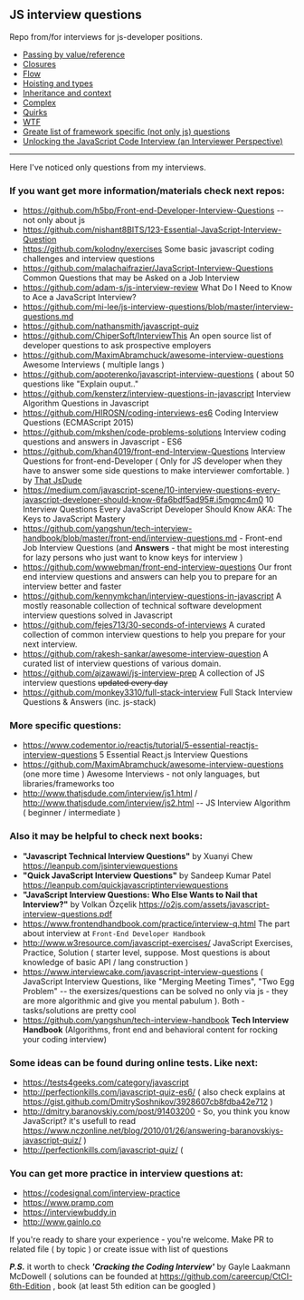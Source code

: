 ## JS interview questions

Repo from/for interviews for js-developer positions.

- [Passing by value/reference](https://github.com/vvscode/js--interview-questions/blob/master/topics/passing-by-value-and-by-reference.md)
- [Closures](https://github.com/vvscode/js--interview-questions/blob/master/topics/closures.md)
- [Flow](https://github.com/vvscode/js--interview-questions/blob/master/topics/flow.md)
- [Hoisting and types](https://github.com/vvscode/js--interview-questions/blob/master/topics/hoisting-vs-types.md)
- [Inheritance and context](https://github.com/vvscode/js--interview-questions/blob/master/topics/inheritance-vs-context.md)
- [Complex](https://github.com/vvscode/js--interview-questions/blob/master/topics/complex.md)
- [Quirks](https://github.com/vvscode/js--interview-questions/blob/master/topics/quirks.md)
- [WTF](https://github.com/vvscode/js--interview-questions/blob/master/topics/wft.md)
- [Greate list of framework specific (not only js) questions](https://www.toptal.com/resources)
- [Unlocking the JavaScript Code Interview (an Interviewer Perspective)](https://medium.com/appsflyer/unlocking-the-javascript-code-interview-an-interviewer-perspective-f4fe06246b29)

---

Here I've noticed only questions from my interviews.

### If you want get more information/materials check next repos:

- https://github.com/h5bp/Front-end-Developer-Interview-Questions -- not only about js
- https://github.com/nishant8BITS/123-Essential-JavaScript-Interview-Question
- https://github.com/kolodny/exercises Some basic javascript coding challenges and interview questions
- https://github.com/malachaifrazier/JavaScript-Interview-Questions Common Questions that may be Asked on a Job Interview
- https://github.com/adam-s/js-interview-review What Do I Need to Know to Ace a JavaScript Interview?
- https://github.com/mi-lee/js-interview-questions/blob/master/interview-questions.md
- https://github.com/nathansmith/javascript-quiz
- https://github.com/ChiperSoft/InterviewThis An open source list of developer questions to ask prospective employers
- https://github.com/MaximAbramchuck/awesome-interview-questions Awesome Interviews ( multiple langs )
- https://github.com/apoterenko/javascript-interview-questions ( about 50 questions like "Explain ouput.."
- https://github.com/kensterz/interview-questions-in-javascript Interview Algorithm Questions in Javascript
- https://github.com/HIROSN/coding-interviews-es6 Coding Interview Questions (ECMAScript 2015)
- https://github.com/mkshen/code-problems-solutions Interview coding questions and answers in Javascript - ES6
- https://github.com/khan4019/front-end-Interview-Questions Interview Questions for front-end-Developer ( Only for JS developer when they have to answer some side questions to make interviewer comfortable. ) by [That JsDude](http://www.thatjsdude.com/interview/index.html)
- https://medium.com/javascript-scene/10-interview-questions-every-javascript-developer-should-know-6fa6bdf5ad95#.i5mgmc4m0 10 Interview Questions Every JavaScript Developer Should Know AKA: The Keys to JavaScript Mastery
- https://github.com/yangshun/tech-interview-handbook/blob/master/front-end/interview-questions.md - Front-end Job Interview Questions (and **Answers** - that might be most interesting for lazy persons who just want to know keys for interview )
- https://github.com/wwwebman/front-end-interview-questions Our front end interview questions and answers can help you to prepare for an interview better and faster
- https://github.com/kennymkchan/interview-questions-in-javascript A mostly reasonable collection of technical software development interview questions solved in Javascript
- https://github.com/fejes713/30-seconds-of-interviews A curated collection of common interview questions to help you prepare for your next interview.
- https://github.com/rakesh-sankar/awesome-interview-question A curated list of interview questions of various domain.
- https://github.com/ajzawawi/js-interview-prep A collection of JS interview questions ~~updated every day~~
- https://github.com/monkey3310/full-stack-interview Full Stack Interview Questions & Answers (inc. js-stack)

### More specific questions:

- https://www.codementor.io/reactjs/tutorial/5-essential-reactjs-interview-questions 5 Essential React.js Interview Questions
- https://github.com/MaximAbramchuck/awesome-interview-questions (one more time ) Awesome Interviews - not only languages, but libraries/frameworks too
- http://www.thatjsdude.com/interview/js1.html / http://www.thatjsdude.com/interview/js2.html -- JS Interview Algorithm ( beginner / intermediate )

### Also it may be helpful to check next books:

- **"Javascript Technical Interview Questions"** by Xuanyi Chew https://leanpub.com/jsinterviewquestions
- **"Quick JavaScript Interview Questions"** by Sandeep Kumar Patel https://leanpub.com/quickjavascriptinterviewquestions
- **"JavaScript Interview Questions: Who Else Wants to Nail that Interview?"** by Volkan Özçelik https://o2js.com/assets/javascript-interview-questions.pdf
- https://www.frontendhandbook.com/practice/interview-q.html The part about interview at `Front-End Developer Handbook`
- http://www.w3resource.com/javascript-exercises/ JavaScript Exercises, Practice, Solution ( starter level, suppose. Most questions is about knowledge of basic API / lang construction )
- https://www.interviewcake.com/javascript-interview-questions ( JavaScript Interview Questions, like "Merging Meeting Times", "Two Egg Problem" -- the exersizes/questions can be solved no only via js - they are more algorithmic and give you mental pabulum ). Both - tasks/solutions are pretty cool
- https://github.com/yangshun/tech-interview-handbook **Tech Interview Handbook** (Algorithms, front end and behavioral content for rocking your coding interview)

### Some ideas can be found during online tests. Like next:

- https://tests4geeks.com/category/javascript
- http://perfectionkills.com/javascript-quiz-es6/ ( also check explains at https://gist.github.com/DmitrySoshnikov/3928607cb8fdba42e712 )
- http://dmitry.baranovskiy.com/post/91403200 - So, you think you know JavaScript? it's usefull to read https://www.nczonline.net/blog/2010/01/26/answering-baranovskiys-javascript-quiz/ )
- http://perfectionkills.com/javascript-quiz/ (

### You can get more practice in interview questions at:

- https://codesignal.com/interview-practice
- https://www.pramp.com
- https://interviewbuddy.in
- http://www.gainlo.co


If you're ready to share your experience - you're welcome. Make PR to related file ( by topic ) or create issue with list of questions

**_P.S._** it worth to check **_*'Cracking the Coding Interview'*_** by Gayle Laakmann McDowell ( solutions can be founded at https://github.com/careercup/CtCI-6th-Edition , book (at least 5th edition can be googled )
